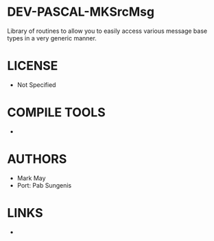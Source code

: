 DEV-PASCAL-MKSrcMsg
===================

Library of routines to allow you to easily access various message base types in a very generic manner.

LICENSE
===============
* Not Specified

COMPILE TOOLS
===============
* 
 
AUTHORS
===============
* Mark May
* Port: Pab Sungenis

LINKS
===============
* 
